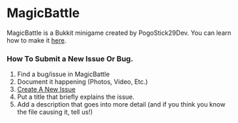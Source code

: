 MagicBattle
===========

MagicBattle is a Bukkit minigame created by PogoStick29Dev. You can learn how to make it [here](http://www.youtube.com/watch?v=1oOi2qonpM4&list=SPAF3anQEEkzSmWCd_G-S-hMwaAXLp8xv0).

### How To Submit a New Issue Or Bug.
1. Find a bug/issue in MagicBattle
2. Document it happening (Photos, Video, Etc.)
3. [Create A New Issue](https://github.com/pogostick29dev/MagicBattle/issues?state=open)
4. Put a title that briefly explains the issue.
5. Add a description that goes into more detail (and if you think you know the file causing it, tell us!)
 

